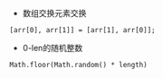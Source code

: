- 数组交换元素交换
```
[arr[0], arr[1]] = [arr[1], arr[0]];
```

- 0-len的随机整数
```
Math.floor(Math.random() * length)
```